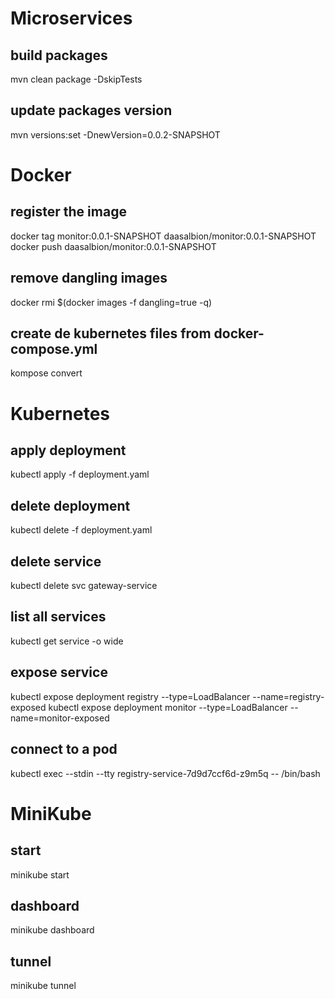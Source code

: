 # Microservices

## build packages
mvn clean package -DskipTests

## update packages version
mvn versions:set -DnewVersion=0.0.2-SNAPSHOT

# Docker
## register the image
docker tag monitor:0.0.1-SNAPSHOT daasalbion/monitor:0.0.1-SNAPSHOT
docker push daasalbion/monitor:0.0.1-SNAPSHOT

## remove dangling images
docker rmi $(docker images -f dangling=true -q)

## create de kubernetes files from docker-compose.yml
kompose convert

# Kubernetes

## apply deployment
kubectl apply -f deployment.yaml

## delete deployment
kubectl delete -f deployment.yaml

## delete service
kubectl delete svc gateway-service

## list all services
kubectl get service -o wide

## expose service
kubectl expose deployment registry --type=LoadBalancer --name=registry-exposed
kubectl expose deployment monitor --type=LoadBalancer --name=monitor-exposed

## connect to a pod
kubectl exec --stdin --tty registry-service-7d9d7ccf6d-z9m5q -- /bin/bash

# MiniKube

## start
minikube start

## dashboard
minikube dashboard

## tunnel
minikube tunnel